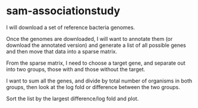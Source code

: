# sam-associationstudy

I will download a set of reference bacteria genomes.

Once the genomes are downloaded, I will want to annotate them (or download the annotated version) and generate a list of all possible genes and then move that data into a sparse matrix.

From the sparse matrix, I need to choose a target gene, and separate out into two groups, those with and those without the target. 

I want to sum all the genes, and divide by total number of organisms in both groups, then look at the log fold or difference between the two groups. 

Sort the list by the largest difference/log fold and plot.
